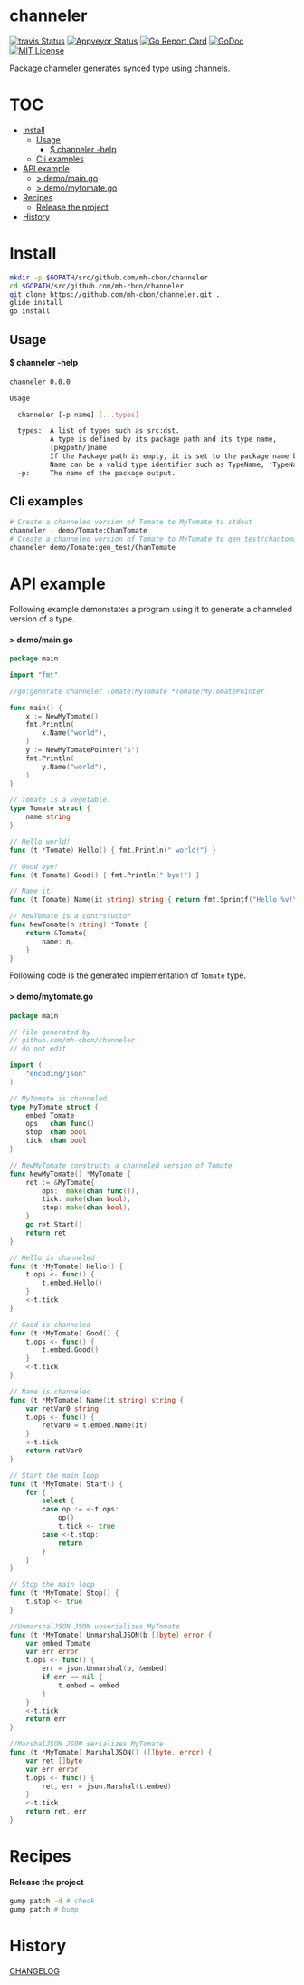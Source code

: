 # channeler

[![travis Status](https://travis-ci.org/mh-cbon/channeler.svg?branch=master)](https://travis-ci.org/mh-cbon/channeler) [![Appveyor Status](https://ci.appveyor.com/api/projects/status/github/mh-cbon/channeler?branch=master&svg=true)](https://ci.appveyor.com/projects/mh-cbon/channeler) [![Go Report Card](https://goreportcard.com/badge/github.com/mh-cbon/channeler)](https://goreportcard.com/report/github.com/mh-cbon/channeler) [![GoDoc](https://godoc.org/github.com/mh-cbon/channeler?status.svg)](http://godoc.org/github.com/mh-cbon/channeler) [![MIT License](http://img.shields.io/badge/License-MIT-yellow.svg)](LICENSE)

Package channeler generates synced type using channels.


# TOC
- [Install](#install)
  - [Usage](#usage)
    - [$ channeler -help](#-channeler--help)
  - [Cli examples](#cli-examples)
- [API example](#api-example)
  - [> demo/main.go](#-demomaingo)
  - [> demo/mytomate.go](#-demomytomatego)
- [Recipes](#recipes)
  - [Release the project](#release-the-project)
- [History](#history)

# Install
```sh
mkdir -p $GOPATH/src/github.com/mh-cbon/channeler
cd $GOPATH/src/github.com/mh-cbon/channeler
git clone https://github.com/mh-cbon/channeler.git .
glide install
go install
```

## Usage

#### $ channeler -help
```sh
channeler 0.0.0

Usage

  channeler [-p name] [...types]

  types:  A list of types such as src:dst.
          A type is defined by its package path and its type name,
          [pkgpath/]name
          If the Package path is empty, it is set to the package name being generated.
          Name can be a valid type identifier such as TypeName, *TypeName, []TypeName 
  -p:     The name of the package output.
```

## Cli examples

```sh
# Create a channeled version of Tomate to MyTomate to stdout
channeler - demo/Tomate:ChanTomate
# Create a channeled version of Tomate to MyTomate to gen_test/chantomate.go
channeler demo/Tomate:gen_test/ChanTomate
```
# API example

Following example demonstates a program using it to generate a channeled version of a type.

#### > demo/main.go
```go
package main

import "fmt"

//go:generate channeler Tomate:MyTomate *Tomate:MyTomatePointer

func main() {
	x := NewMyTomate()
	fmt.Println(
		x.Name("world"),
	)
	y := NewMyTomatePointer("s")
	fmt.Println(
		y.Name("world"),
	)
}

// Tomate is a vegetable.
type Tomate struct {
	name string
}

// Hello world!
func (t *Tomate) Hello() { fmt.Println(" world!") }

// Good bye!
func (t Tomate) Good() { fmt.Println(" bye!") }

// Name it!
func (t Tomate) Name(it string) string { return fmt.Sprintf("Hello %v!\n", it) }

// NewTomate is a contrstuctor
func NewTomate(n string) *Tomate {
	return &Tomate{
		name: n,
	}
}
```

Following code is the generated implementation of `Tomate` type.

#### > demo/mytomate.go
```go
package main

// file generated by
// github.com/mh-cbon/channeler
// do not edit

import (
	"encoding/json"
)

// MyTomate is channeled.
type MyTomate struct {
	embed Tomate
	ops   chan func()
	stop  chan bool
	tick  chan bool
}

// NewMyTomate constructs a channeled version of Tomate
func NewMyTomate() *MyTomate {
	ret := &MyTomate{
		ops:  make(chan func()),
		tick: make(chan bool),
		stop: make(chan bool),
	}
	go ret.Start()
	return ret
}

// Hello is channeled
func (t *MyTomate) Hello() {
	t.ops <- func() {
		t.embed.Hello()
	}
	<-t.tick
}

// Good is channeled
func (t *MyTomate) Good() {
	t.ops <- func() {
		t.embed.Good()
	}
	<-t.tick
}

// Name is channeled
func (t *MyTomate) Name(it string) string {
	var retVar0 string
	t.ops <- func() {
		retVar0 = t.embed.Name(it)
	}
	<-t.tick
	return retVar0
}

// Start the main loop
func (t *MyTomate) Start() {
	for {
		select {
		case op := <-t.ops:
			op()
			t.tick <- true
		case <-t.stop:
			return
		}
	}
}

// Stop the main loop
func (t *MyTomate) Stop() {
	t.stop <- true
}

//UnmarshalJSON JSON unserializes MyTomate
func (t *MyTomate) UnmarshalJSON(b []byte) error {
	var embed Tomate
	var err error
	t.ops <- func() {
		err = json.Unmarshal(b, &embed)
		if err == nil {
			t.embed = embed
		}
	}
	<-t.tick
	return err
}

//MarshalJSON JSON serializes MyTomate
func (t *MyTomate) MarshalJSON() ([]byte, error) {
	var ret []byte
	var err error
	t.ops <- func() {
		ret, err = json.Marshal(t.embed)
	}
	<-t.tick
	return ret, err
}
```


# Recipes

#### Release the project

```sh
gump patch -d # check
gump patch # bump
```

# History

[CHANGELOG](CHANGELOG.md)
